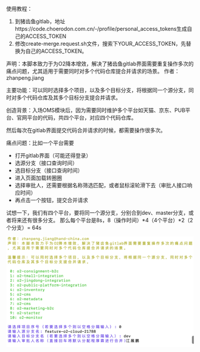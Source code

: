 
使用教程：
1. 到猪齿鱼gitlab，地址https://code.choerodon.com.cn/-/profile/personal_access_tokens生成自己的ACCESS_TOKEN
2. 修改create-merge.request.sh文件，搜索下YOUR_ACCESS_TOKEN，先替换为自己的ACCESS_TOKEN。


声明：本脚本致力于为O2降本增效，解决了猪齿鱼gitlab界面需要重复操作多次的痛点问题，尤其适用于需要同时对多个代码仓库提合并请求的场景。 作者：zhanpeng.jiang
<p>主要功能：可以同时选择多个项目，以及多个目标分支，将根据同一个源分支，同时对多个代码仓库及其多个目标分支提合并请求。</p>
<p>创造背景：入场OMS模块后，因为需要同时维护多个平台如天猫、京东、PUB平台、官网平台的代码，共四个平台，对应四个代码仓库。</p>
<p>然后每次在gitlab界面提交代码合并请求的时候，都需要操作很多次。</p>

痛点问题：比如一个平台需要
- 打开gitlab界面（可能还得登录）
- 选源分支（接口查询时间）
- 选目标分支（接口查询时间）
- 进入页面加载转圈圈
- 选择审批人，还需要根据名称筛选匹配，或者鼠标滚轮滑下去（审批人接口响应时间）
- 再点击一个按钮，提交合并请求

试想一下，我们有四个平台，要将同一个源分支，分别合到dev、master分支，或者将来还有很多分支。 那么每个平台是8s，8（操作时间）*4（4个平台）*2（2个分支）= 64s

![img.png](img.png)